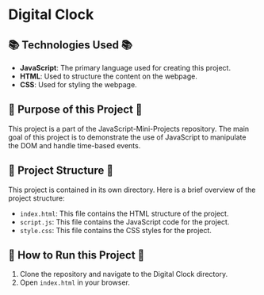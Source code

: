 # Digital Clock

## 📚 Technologies Used 📚

- **JavaScript**: The primary language used for creating this project.
- **HTML**: Used to structure the content on the webpage.
- **CSS**: Used for styling the webpage.

## 🎯 Purpose of this Project 🎯

This project is a part of the JavaScript-Mini-Projects repository. The main goal of this project is to demonstrate the use of JavaScript to manipulate the DOM and handle time-based events.

## 📂 Project Structure 📂

This project is contained in its own directory. Here is a brief overview of the project structure:

- `index.html`: This file contains the HTML structure of the project.
- `script.js`: This file contains the JavaScript code for the project.
- `style.css`: This file contains the CSS styles for the project.

## 🚀 How to Run this Project 🚀

1. Clone the repository and navigate to the Digital Clock directory.
2. Open `index.html` in your browser.
